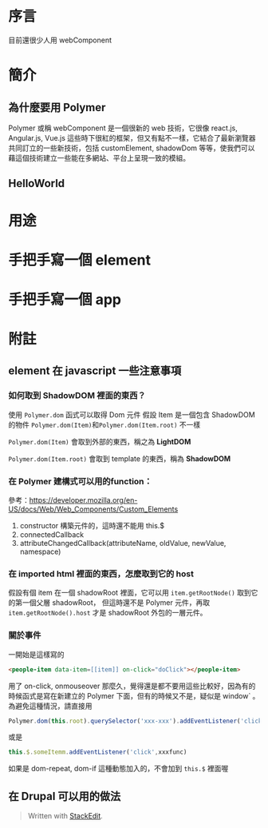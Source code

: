 # 序言

目前還很少人用 webComponent 

# 簡介

## 為什麼要用 Polymer

Polymer 或稱 webComponent 是一個很新的 web 技術，它很像 react.js, Angular.js, Vue.js 這些時下很紅的框架，但又有點不一樣，它結合了最新瀏覽器共同訂立的一些新技術，包括 customElement, shadowDom 等等，使我們可以藉這個技術建立一些能在多網站、平台上呈現一致的模組。

## HelloWorld

# 用途

# 手把手寫一個 element

# 手把手寫一個 app

# 附註

## element 在 javascript 一些注意事項

### 如何取到 ShadowDOM 裡面的東西？

使用 `Polymer.dom` 函式可以取得 Dom 元件
假設 Item 是一個包含 ShadowDOM 的物件 
`Polymer.dom(Item)`和`Polymer.dom(Item.root)` 不一樣

`Polymer.dom(Item)` 會取到外部的東西，稱之為 **LightDOM**

`Polymer.dom(Item.root)` 會取到 template 的東西，稱為 **ShadowDOM**



### 在  Polymer 建構式可以用的function：

參考：https://developer.mozilla.org/en-US/docs/Web/Web_Components/Custom_Elements

1. constructor 構築元件的，這時還不能用 this.$
2. connectedCallback 
3. attributeChangedCallback(attributeName, oldValue, newValue, namespace)

### 在 imported html  裡面的東西，怎麼取到它的 host 

假設有個 item  在一個 shadowRoot 裡面，它可以用 `item.getRootNode()` 取到它的第一個父層 shadowRoot，
但這時還不是 Polymer 元件，再取 `item.getRootNode().host` 才是 shadowRoot 外包的一層元件。


### 關於事件

一開始是這樣寫的

```html
<people-item data-item=[[item]] on-click="doClick"></people-item>
```

用了 on-click,  onmouseover 那麼久，覺得還是都不要用這些比較好，因為有的時候函式是寫在新建立的 Polymer 下面，但有的時候又不是，疑似是 window` 。為避免這種情況，請直接用
```js
Polymer.dom(this.root).querySelector('xxx-xxx').addEventListener('click',xxxfunc)
```
或是 
```js
this.$.someItemm.addEventListener('click',xxxfunc)
```
如果是 dom-repeat, dom-if 這種動態加入的，不會加到 `this.$` 裡面喔


## 在 Drupal 可以用的做法


> Written with [StackEdit](https://stackedit.io/).
<!--stackedit_data:
eyJoaXN0b3J5IjpbMTUwODE1ODc1N119
-->